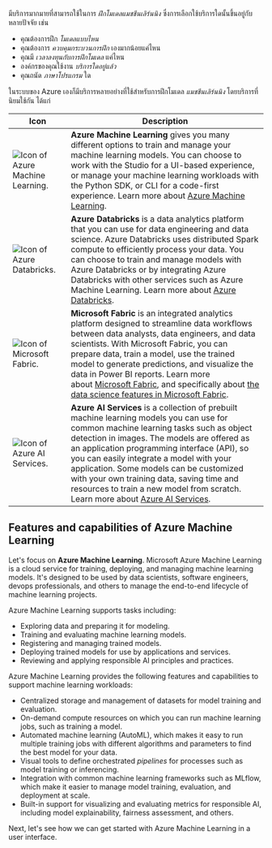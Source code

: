 
มีบริการมากมายที่สามารถใช้ในการ _ฝึกโมเดลแมชชีนเลิร์นนิง_ ซึ่งการเลือกใช้บริการใดนั้นขึ้นอยู่กับหลายปัจจัย เช่น

- คุณต้องการฝึก _โมเดลแบบไหน_
- คุณต้องการ _ควบคุมกระบวนการฝึก_ เองมากน้อยแค่ไหน
- คุณมี _เวลาลงทุนกับการฝึกโมเดล_ แค่ไหน
- องค์กรของคุณใช้งาน _บริการใดอยู่แล้ว_
- คุณถนัด _ภาษาโปรแกรม_ ใด

ในระบบของ Azure เองก็มีบริการหลายอย่างที่ใช้สำหรับการฝึกโมเดล _แมชชีนเลิร์นนิง_ โดยบริการที่นิยมใช้กัน ได้แก่

| Icon                                                                                                                                                                        | Description                                                                                                                                                                                                                                                                                                                                                                                                                                                                                                                                                            |
| --------------------------------------------------------------------------------------------------------------------------------------------------------------------------- | ---------------------------------------------------------------------------------------------------------------------------------------------------------------------------------------------------------------------------------------------------------------------------------------------------------------------------------------------------------------------------------------------------------------------------------------------------------------------------------------------------------------------------------------------------------------------- |
| ![Icon of Azure Machine Learning.](https://learn.microsoft.com/en-us/training/wwl-data-ai/design-machine-learning-model-training-solution/media/03-01-machine-learning.png) | **Azure Machine Learning** gives you many different options to train and manage your machine learning models. You can choose to work with the Studio for a UI-based experience, or manage your machine learning workloads with the Python SDK, or CLI for a code-first experience. Learn more about [Azure Machine Learning](https://learn.microsoft.com/en-us/azure/machine-learning/overview-what-is-azure-machine-learning).                                                                                                                                        |
| ![Icon of Azure Databricks.](https://learn.microsoft.com/en-us/training/wwl-data-ai/design-machine-learning-model-training-solution/media/03-01-databricks.png)             | **Azure Databricks** is a data analytics platform that you can use for data engineering and data science. Azure Databricks uses distributed Spark compute to efficiently process your data. You can choose to train and manage models with Azure Databricks or by integrating Azure Databricks with other services such as Azure Machine Learning. Learn more about [Azure Databricks](https://learn.microsoft.com/en-us/azure/databricks/what-is-databricks).                                                                                                         |
| ![Icon of Microsoft Fabric.](https://learn.microsoft.com/en-us/training/wwl-data-ai/design-machine-learning-model-training-solution/media/fabric.png)                       | **Microsoft Fabric** is an integrated analytics platform designed to streamline data workflows between data analysts, data engineers, and data scientists. With Microsoft Fabric, you can prepare data, train a model, use the trained model to generate predictions, and visualize the data in Power BI reports. Learn more about [Microsoft Fabric](https://learn.microsoft.com/en-us/fabric/get-started/microsoft-fabric-overview), and specifically about [the data science features in Microsoft Fabric](https://learn.microsoft.com/en-us/fabric/data-science/). |
| ![Icon of Azure AI Services.](https://learn.microsoft.com/en-us/training/wwl-data-ai/design-machine-learning-model-training-solution/media/03-01-cognitive-services.png)    | **Azure AI Services** is a collection of prebuilt machine learning models you can use for common machine learning tasks such as object detection in images. The models are offered as an application programming interface (API), so you can easily integrate a model with your application. Some models can be customized with your own training data, saving time and resources to train a new model from scratch. Learn more about [Azure AI Services](https://learn.microsoft.com/en-us/azure/cognitive-services/what-are-cognitive-services).                     |
## Features and capabilities of Azure Machine Learning

Let's focus on **Azure Machine Learning**. Microsoft Azure Machine Learning is a cloud service for training, deploying, and managing machine learning models. It's designed to be used by data scientists, software engineers, devops professionals, and others to manage the end-to-end lifecycle of machine learning projects.

Azure Machine Learning supports tasks including:

- Exploring data and preparing it for modeling.
- Training and evaluating machine learning models.
- Registering and managing trained models.
- Deploying trained models for use by applications and services.
- Reviewing and applying responsible AI principles and practices.

Azure Machine Learning provides the following features and capabilities to support machine learning workloads:

- Centralized storage and management of datasets for model training and evaluation.
- On-demand compute resources on which you can run machine learning jobs, such as training a model.
- Automated machine learning (AutoML), which makes it easy to run multiple training jobs with different algorithms and parameters to find the best model for your data.
- Visual tools to define orchestrated _pipelines_ for processes such as model training or inferencing.
- Integration with common machine learning frameworks such as MLflow, which make it easier to manage model training, evaluation, and deployment at scale.
- Built-in support for visualizing and evaluating metrics for responsible AI, including model explainability, fairness assessment, and others.

Next, let's see how we can get started with Azure Machine Learning in a user interface.